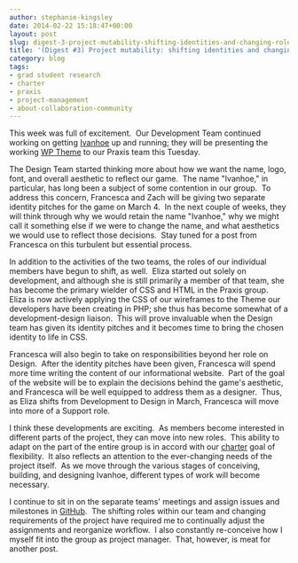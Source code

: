 ```yaml
---
author: stephanie-kingsley
date: 2014-02-22 15:18:47+00:00
layout: post
slug: digest-3-project-mutability-shifting-identities-and-changing-roles
title: '(Digest #3) Project mutability: shifting identities and changing roles'
category: blog
tags:
- grad student research
- charter
- praxis
- project-management
- about-collaboration-community
---
```


This week was full of excitement.  Our Development Team continued working on getting [Ivanhoe](http://www.ivanhoegame.org/?page_id=21) up and running; they will be presenting the working [WP Theme](http://wordpress.org/themes/) to our Praxis team this Tuesday.

The Design Team started thinking more about how we want the name, logo, font, and overall aesthetic to reflect our game.  The name "Ivanhoe," in particular, has long been a subject of some contention in our group.  To address this concern, Francesca and Zach will be giving two separate identity pitches for the game on March 4.  In the next couple of weeks, they will think through why we would retain the name "Ivanhoe," why we might call it something else if we were to change the name, and what aesthetics we would use to reflect those decisions.  Stay tuned for a post from Francesca on this turbulent but essential process.

In addition to the activities of the two teams, the roles of our individual members have begun to shift, as well.  Eliza started out solely on development, and although she is still primarily a member of that team, she has become the primary wielder of CSS and HTML in the Praxis group.  Eliza is now actively applying the CSS of our wireframes to the Theme our developers have been creating in PHP; she thus has become somewhat of a development-design liaison.  This will prove invaluable when the Design team has given its identity pitches and it becomes time to bring the chosen identity to life in CSS.

Francesca will also begin to take on responsibilities beyond her role on Design.  After the identity pitches have been given, Francesca will spend more time writing the content of our informational website.  Part of the goal of the website will be to explain the decisions behind the game's aesthetic, and Francesca will be well equipped to address them as a designer.  Thus, as Eliza shifts from Development to Design in March, Francesca will move into more of a Support role.

I think these developments are exciting.  As members become interested in different parts of the project, they can move into new roles.  This ability to adapt on the part of the entire group is in accord with our [charter](http://praxis.scholarslab.org/charter.html) goal of flexibility.  It also reflects an attention to the ever-changing needs of the project itself.  As we move through the various stages of conceiving, building, and designing Ivanhoe, different types of work will become necessary.

I continue to sit in on the separate teams' meetings and assign issues and milestones in [GitHub](https://github.com/).  The shifting roles within our team and changing requirements of the project have required me to continually adjust the assignments and reorganize workflow.  I also constantly re-conceive how I myself fit into the group as project manager.  That, however, is meat for another post.
